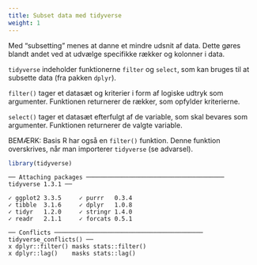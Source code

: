```yaml
---
title: Subset data med tidyverse
weight: 1
---
```

Med “subsetting” menes at danne et mindre udsnit af data. Dette gøres
blandt andet ved at udvælge specifikke rækker og kolonner i data.

`tidyverse` indeholder funktionerne `filter` og `select`, som kan bruges
til at subsette data (fra pakken `dplyr`).

`filter()` tager et datasæt og kriterier i form af logiske udtryk som
argumenter. Funktionen returnerer de rækker, som opfylder kriterierne.

`select()` tager et datasæt efterfulgt af de variable, som skal bevares
som argumenter. Funktionen returnerer de valgte variable.

BEMÆRK: Basis R har også en `filter()` funktion. Denne funktion
overskrives, når man importerer `tidyverse` (se advarsel).

``` r
library(tidyverse)
```

    ── Attaching packages ─────────────────────────────────────── tidyverse 1.3.1 ──

    ✓ ggplot2 3.3.5     ✓ purrr   0.3.4
    ✓ tibble  3.1.6     ✓ dplyr   1.0.8
    ✓ tidyr   1.2.0     ✓ stringr 1.4.0
    ✓ readr   2.1.1     ✓ forcats 0.5.1

    ── Conflicts ────────────────────────────────────────── tidyverse_conflicts() ──
    x dplyr::filter() masks stats::filter()
    x dplyr::lag()    masks stats::lag()
